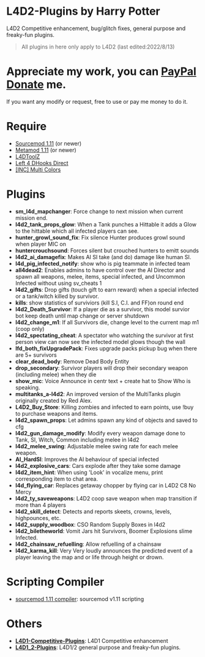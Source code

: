 # L4D2-Plugins by Harry Potter
L4D2 Competitive enhancement, bug/glitch fixes, general purpose and freaky-fun plugins.
>All plugins in here only apply to L4D2 (last edited:2022/8/13)
# Appreciate my work, you can [PayPal Donate](https://paypal.me/Harry0215?locale.x=zh_TW) me.
If you want any modify or request, free to use or pay me money to do it.
# Require
* [Sourcemod 1.11](https://www.sourcemod.net/downloads.php?branch=1.11-dev) (or newer)
* [Metamod 1.11](https://www.sourcemm.net/downloads.php?branch=1.11-dev) (or newer)
* [L4DToolZ](https://github.com/Accelerator74/l4dtoolz/releases)
* [Left 4 DHooks Direct](https://forums.alliedmods.net/showthread.php?p=2684862)
* [[INC] Multi Colors](https://forums.alliedmods.net/showthread.php?t=247770)

# Plugins
* <b>sm_l4d_mapchanger</b>: Force change to next mission when current mission end.
* <b>l4d2_tank_props_glow</b>: When a Tank punches a Hittable it adds a Glow to the hittable which all infected players can see.
* <b>hunter_growl_sound_fix</b>: Fix silence Hunter produces growl sound when player MIC on
* <b>huntercrouchsound</b>: Forces silent but crouched hunters to emitt sounds
* <b>l4d2_ai_damagefix</b>: Makes AI SI take (and do) damage like human SI.
* <b>l4d_pig_infected_notify</b>: show who is pig teammate in infected team
* <b>all4dead2</b>: Enables admins to have control over the AI Director and spawn all weapons, melee, items, special infected, and Uncommon Infected without using sv_cheats 1
* <b>l4d2_gifts</b>: Drop gifts (touch gift to earn reward) when a special infected or a tank/witch killed by survivor.
* <b>kills</b>: show statistics of surviviors (kill S.I, C.I. and FF)on round end
* <b>l4d2_Death_Survivor</b>: If a player die as a survivor, this model survior bot keep death until map change or server shutdown
* <b>l4d2_change_m1</b>: If all Survivors die, change level to the current map m1 (coop only)
* <b>l4d2_spectating_cheat</b>: A spectator who watching the survivor at first person view can now see the infected model glows though the wall
* <b>lfd_both_fixUpgradePack</b>: Fixes upgrade packs pickup bug when there are 5+ survivors
* <b>clear_dead_body</b>: Remove Dead Body Entity
* <b>drop_secondary</b>: Survivor players will drop their secondary weapon (including melee) when they die
* <b>show_mic</b>: Voice Announce in centr text + create hat to Show Who is speaking.
* <b>multitanks_a-l4d2</b>: An improved version of the MultiTanks plugin originally created by Red Alex.
* <b>L4D2_Buy_Store</b>: Killing zombies and infected to earn points, use !buy to purchase weapons and items.
* <b>l4d2_spawn_props</b>: Let admins spawn any kind of objects and saved to cfg
* <b>l4d2_gun_damage_modify</b>: Modify every weapon damage done to Tank, SI, Witch, Common including melee in l4d2
* <b>l4d2_melee_swing</b>: Adjustable melee swing rate for each melee weapon.
* <b>AI_HardSI</b>: Improves the AI behaviour of special infected
* <b>l4d2_explosive_cars</b>: Cars explode after they take some damage
* <b>l4d2_item_hint</b>: When using 'Look' in vocalize menu, print corresponding item to chat area.
* <b>l4d_flying_car</b>: Replaces getaway chopper by flying car in L4D2 C8 No Mercy
* <b>l4d2_ty_saveweapons</b>: L4D2 coop save weapon when map transition if more than 4 players
* <b>l4d2_skill_detect</b>: Detects and reports skeets, crowns, levels, highpounces, etc.
* <b>l4d2_supply_woodbox</b>: CSO Random Supply Boxes in l4d2
* <b>l4d2_biletheworld</b>: Vomit Jars hit Survivors, Boomer Explosions slime Infected.
* <b>l4d2_chainsaw_refuelling</b>: Allow refuelling of a chainsaw
* <b>l4d2_karma_kill</b>: Very Very loudly announces the predicted event of a player leaving the map and or life through height or drown.
# Scripting Compiler
* [sourcemod 1.11 compiler](https://github.com/fbef0102/L4D2-Plugins/releases/download/v1.0/sourcemod_1.11_Compiler.zip): sourcemod v1.11 scripting
# Others
* <b>[L4D1-Competitive-Plugins](https://github.com/fbef0102/L4D1-Competitive-Plugins)</b>: L4D1 Competitive enhancement
* <b>[L4D1_2-Plugins](https://github.com/fbef0102/L4D1_2-Plugins)</b>: L4D1/2 general purpose and freaky-fun plugins.
